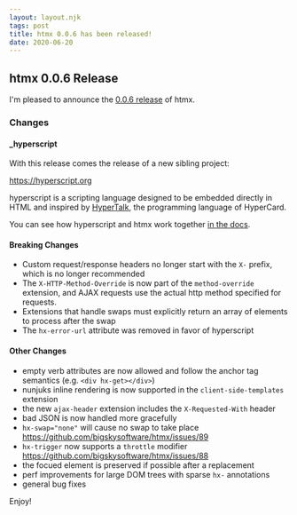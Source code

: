```yaml
---
layout: layout.njk
tags: post
title: htmx 0.0.6 has been released!
date: 2020-06-20
---
```


## htmx 0.0.6 Release

I'm pleased to announce the [0.0.6 release](https://unpkg.com/browse/htmx.org@0.0.6/) of htmx.

### Changes

#### _hyperscript

With this release comes the release of a new sibling project:

<https://hyperscript.org>

hyperscript is a scripting language designed to be embedded directly in HTML and inspired by 
[HyperTalk](https://hypercard.org/HyperTalk%20Reference%202.4.pdf), the programming language of HyperCard.

You can see how hyperscript and htmx work together [in the docs](/docs#hyperscript).

#### Breaking Changes

* Custom request/response headers no longer start with the `X-` prefix, which is no longer recommended
* The `X-HTTP-Method-Override` is now part of the `method-override` extension, and AJAX requests use the actual
  http method specified for requests.
* Extensions that handle swaps must explicitly return an array of elements to process after the swap
* The `hx-error-url` attribute was removed in favor of hyperscript

#### Other Changes

* empty verb attributes are now allowed and follow the anchor tag semantics (e.g. `<div hx-get></div>`)
* nunjuks inline rendering is now supported in the `client-side-templates` extension
* the new `ajax-header` extension includes the `X-Requested-With` header
* bad JSON is now handled more gracefully
* `hx-swap="none"` will cause no swap to take place <https://github.com/bigskysoftware/htmx/issues/89>
* `hx-trigger` now supports a `throttle` modifier <https://github.com/bigskysoftware/htmx/issues/88>
* the focued element is preserved if possible after a replacement
* perf improvements for large DOM trees with sparse `hx-` annotations
* general bug fixes


Enjoy!